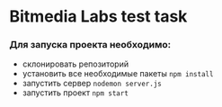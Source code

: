# Bitmedia Labs test task

### Для запуска проекта необходимо:

- склонировать репозиторий
- установить все необходимые пакеты `npm install`
- запустить сервер `nodemon server.js`
- запустить проект `npm start`
